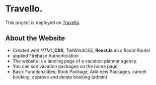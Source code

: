 # Travello.

This project is deployed on [Travello](https://jaguar-first.web.app/).

## About the Website

- Created with _HTML_,**CSS**, _TailWindCSS_, **ReactJs** also _React Router_
- applied Firebase Authentication
- The website is a landing page of a vacation planner agency.
- You can _see_ vacation packages on the home page.
- Basic Functionalities: Book Package, Add new Packages, cancel booking, approve and delete booking (admin)
